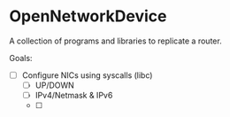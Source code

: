# OpenNetworkDevice

A collection of programs and libraries to replicate a router.

Goals:
 - [ ] Configure NICs using syscalls (libc) 
   - [ ] UP/DOWN
   - [ ] IPv4/Netmask & IPv6
   - [ ] 